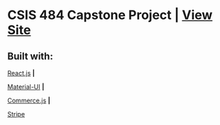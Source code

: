 # CSIS 484 Capstone Project | [View Site](https://rmsolomon.github.io/rope/)

<!--

## When checking out, you can use the following **Shipping Information** to test the application:

### First name: `John`

### Last name: `Doe`

### Address: `1971 University Blvd`

### Email: `youremail@liberty.edu`

### City: `Lynchburg`

### Zip Code: `24515`

### Shipping Country: `United States`

### Shipping Subdivision: `Virginia`

### Shipping Options: `Domestic`

---

## When you are entering the **Payment Infromation**, you can just type `4` and `2` back and forth until you reach the end of the Zip Code. (These payment details are the default testing details for Stripe).

### Card number: `4242 4242 4242 4242`

### MM/YY: `04/24`

### CVC: `242`

### ZIP: `42424`

---

-->

## Built with:

[React.js](http://reactjs.com) **|** 

[Material-UI](https://material-ui.com/) **|** 

[Commerce.js](http://commercejs.com) **|** 

[Stripe](http://stripe.com)
